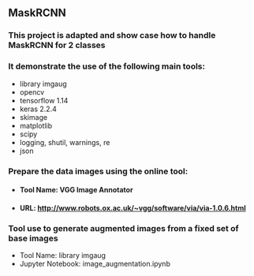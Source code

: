 ## MaskRCNN

### This project is adapted and show case how to handle MaskRCNN for 2 classes
### It demonstrate the use of the following main tools:
- library imgaug
- opencv
- tensorflow 1.14
- keras 2.2.4
- skimage
- matplotlib
- scipy
- logging, shutil, warnings, re
- json

### Prepare the data images using the online tool: 
- #### Tool Name:  VGG Image Annotator 
- #### URL:        http://www.robots.ox.ac.uk/~vgg/software/via/via-1.0.6.html


### Tool use to generate augmented images from a fixed set of base images
- Tool Name:        library imgaug
- Jupyter Notebook: image_augmentation.ipynb
